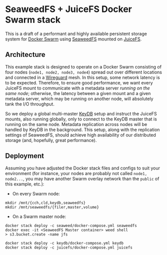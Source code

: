# SeaweedFS + JuiceFS Docker Swarm stack

This is a draft of a performant and highly available persistent storage system for [Docker Swarm](https://docs.docker.com/engine/swarm/) using [SeaweedFS](https://github.com/seaweedfs/seaweedfs) mounted on [JuiceFS](https://github.com/juicedata/juicefs/).

## Architecture

This example stack is designed to operate on a Docker Swarm consisting of four nodes (`node1, node2, node3, node4`) spread out over different locations and connected in a [Wireguard](https://www.wireguard.com/) mesh. In this setup, some network latency is to be expected. Therefore, to ensure good performance, we want every JuiceFS mount to communicate with a metadata server _running on the same node_; otherwise, the latency between a given mount and a given metadata server, which may be running on another node, will absolutely tank the I/O throughput.

So we deploy a global multi-master [KeyDB](https://github.com/Snapchat/KeyDB) setup and instruct the JuiceFS mounts, also running globally, only to connect to the KeyDB master that is running on the same node. Metadata replication across nodes will be handled by KeyDB in the background. This setup, along with the replication settings of SeaweedFS, should achieve high availability of our distributed storage (and, hopefully, great performance).

## Deployment

Assuming you have adjusted the Docker stack files and configs to suit your environment (for instance, your nodes are probably not called `node1, node2...`, you may have another Swarm overlay network than the `public` of this example, etc.):

+ On every Swarm node:

```
mkdir /mnt/{cch,cld,keydb,seaweedfs}
mkdir /mnt/seaweedfs/{filer,master,volume}
```

+ On a Swarm master node:

```
docker stack deploy -c seaweed/docker-compose.yml seaweedfs
docker exec -it <SeaweedFS Master container> weed shell
> s3.bucket.create -name jfs

docker stack deploy -c keydb/docker-compose.yml keydb
docker stack deploy -c juicefs/docker-compose.yml juicefs
```
